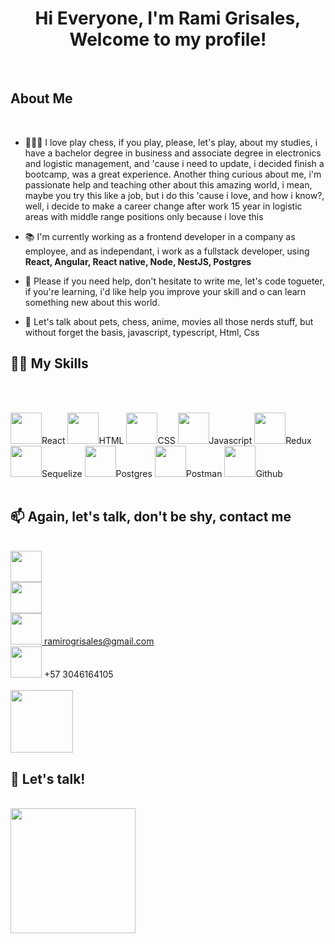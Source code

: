 <h1 align = 'center'>Hi Everyone, I'm Rami Grisales, Welcome to my profile!</h1>
<p align='left'></p>
<br/>

<p align='left'></p>

<h2 align = 'left'>About Me</h2>
<br/>

- 👨🏻‍💻 I love play chess, if you play, please, let's play, about my studies, i have a bachelor degree in business and associate degree in electronics and logistic management, and 'cause i need to update, i decided finish a bootcamp, was a great experience.  Another thing curious about me, i'm passionate help and teaching other about this amazing world, i mean, maybe you try this like a job, but i do this 'cause i love, and how i know?, well, i decide to make a career change after work 15 year in logistic areas with middle range positions only because i love this

- 📚  I'm currently working as a frontend developer in a company as employee, and as independant, i work as a fullstack developer, using <strong>React, Angular, React native, Node, NestJS, Postgres</strong>

- 🔎  Please if you need help, don't hesitate to write me, let's code togueter, if you're learning, i'd like help you improve your skill and o can learn something new about this world.

- 🦜  Let's talk about pets, chess, anime, movies all those nerds stuff, but without forget the basis, javascript, typescript, Html, Css

<p align='left'></p>
<h2 align = 'left'> 🥷🏻 My Skills</h2>
<br/>
<br/>

<img  width ='50px' src ='https://cdn.icon-icons.com/icons2/2415/PNG/512/react_original_wordmark_logo_icon_146375.png'>React</img>
<img  width ='50px' src ='https://cdn.icon-icons.com/icons2/2107/PNG/512/file_type_html_icon_130541.png'>HTML</img>
<img  width ='50px' src ='https://cdn.icon-icons.com/icons2/2107/PNG/512/file_type_css_icon_130661.png'>CSS</img>
<img  width ='50px' src ='https://cdn.icon-icons.com/icons2/2108/PNG/512/javascript_icon_130900.png'>Javascript</img>
<img  width ='50px' src ='https://cdn.icon-icons.com/icons2/2415/PNG/512/redux_original_logo_icon_146365.png'>Redux</img>
<img  width ='50px' src ='https://cdn.icon-icons.com/icons2/2415/PNG/512/sequelize_original_logo_icon_146348.png'>Sequelize</img>
<img  width ='50px' src ='https://cdn.icon-icons.com/icons2/2667/PNG/512/folder_postgres_icon_161286.png'>Postgres</img>
<img  width ='50px' src ='https://cdn.icon-icons.com/icons2/3053/PNG/512/postman_macos_bigsur_icon_189815.png'>Postman</img>
<img  width ='50px' src ='https://cdn.icon-icons.com/icons2/2415/PNG/512/github_original_wordmark_logo_icon_146506.png'>Github</img>
<br/>
<br/>


<p align='left'></p>
<h2 align = 'left'>📫  Again, let's talk, don't be shy, contact me</h2>
<br/>

<a href = 'https://www.linkedin.com/in/rami-grisales-62a086239/'>
    <img width ='50px' src ='https://cdn.icon-icons.com/icons2/805/PNG/512/linkedin_icon-icons.com_65929.png'></img>
</a>
<br/>
<a href = 'https://github.com/orimarselasirg'>
    <img width ='50px' src ='https://cdn.icon-icons.com/icons2/1996/PNG/512/code_development_github_open_source_programming_source_icon_123274.png'></img>
</a>
<br/>
<a href = 'ramirogrisales@gmail.com'>
    <img width ='50px' src ='https://cdn.icon-icons.com/icons2/1826/PNG/512/4202011emailgmaillogomailsocialsocialmedia-115677_115624.png'/> <span>ramirogrisales@gmail.com</span>
</a>
<br/>
<div>
<img width ='50px' src ='https://cdn.icon-icons.com/icons2/373/PNG/256/Whatsapp_37229.png'/> <span> +57 3046164105</span>
</div>
<br/>
<img  width ='100px' src ='https://raw.githubusercontent.com/ShahriarShafin/ShahriarShafin/main/Assets/handshake.gif'></img>

<p align='left'></p>
<h2 align = 'left'> 👯  Let's talk!</h2>
<br/>
<img width ='200px' src ='https://camo.githubusercontent.com/18a2fa2ff29bbb86a86819ec50536c3c38bc9fc0ca6b3d17ef48eaf50ea34983/68747470733a2f2f6d65646961312e67697068792e636f6d2f6d656469612f6475334a336358797a686a3735494f6776412f67697068792e6769663f6369643d65636630356534377832673033346939707a77747a7a7364337867673277396e723934743474666c6262676f33303038267269643d67697068792e676966'></img>


<!---
orimarselasirg/orimarselasirg is a ✨ special ✨ repository because its `README.md` (this file) appears on your GitHub profile.
You can click the Preview link to take a look at your changes.
--->

